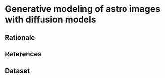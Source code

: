 # Generative modeling of astro images with diffusion models

## Rationale

## References

## Dataset

